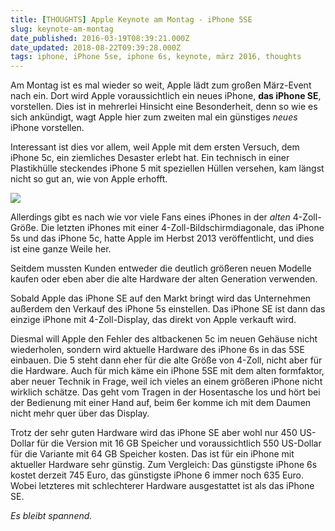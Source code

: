 ```yaml
---
title: [THOUGHTS] Apple Keynote am Montag - iPhone 5SE
slug: keynote-am-montag
date_published: 2016-03-19T08:39:21.000Z
date_updated: 2018-08-22T09:39:28.000Z
tags: iphone, iPhone 5se, iphone 6s, keynote, märz 2016, thoughts
---
```


Am Montag ist es mal wieder so weit, Apple lädt zum großen März-Event nach ein. Dort wird Apple voraussichtlich ein neues iPhone, **das iPhone SE**, vorstellen. Dies ist in mehrerlei Hinsicht eine Besonderheit, denn so wie es sich ankündigt, wagt Apple hier zum zweiten mal ein günstiges *neues* iPhone vorstellen. 

Interessant ist dies vor allem, weil Apple mit dem ersten Versuch, dem iPhone 5c, ein ziemliches Desaster erlebt hat. Ein technisch in einer Plastikhülle steckendes iPhone 5 mit speziellen Hüllen versehen, kam längst nicht so gut an, wie von Apple erhofft.

![](__GHOST_URL__/content/images/2016/03/image-76141--133486.jpg)

Allerdings gibt es nach wie vor viele Fans eines iPhones in der *alten* 4-Zoll-Größe. Die letzten iPhones mit einer 4-Zoll-Bildschirmdiagonale, das iPhone 5s und das iPhone 5c, hatte Apple im Herbst 2013 veröffentlicht, und dies ist eine ganze Weile her.

Seitdem mussten Kunden entweder die deutlich größeren neuen Modelle kaufen oder eben aber die alte Hardware der alten Generation verwenden.

Sobald Apple das iPhone SE auf den Markt bringt wird das Unternehmen außerdem den Verkauf des iPhone 5s einstellen. Das iPhone SE ist dann das einzige iPhone mit 4-Zoll-Display, das direkt von Apple verkauft wird.

Diesmal will Apple den Fehler des altbackenen 5c im neuen Gehäuse nicht wiederholen, sondern wird aktuelle Hardware des iPhone 6s in das 5SE einbauen. Die 5 steht dann eher für die alte Größe von 4-Zoll, nicht aber für die Hardware. Auch für mich käme ein iPhone 5SE mit dem alten formfaktor, aber neuer Technik in Frage, weil ich vieles an einem größeren iPhone nicht wirklich schätze. Das geht vom Tragen in der Hosentasche los und hört bei der Bedienung mit einer Hand auf, beim 6er komme ich mit dem Daumen nicht mehr quer über das Display.

Trotz der sehr guten Hardware wird das iPhone SE aber wohl nur 450 US-Dollar für die Version mit 16 GB Speicher und voraussichtlich 550 US-Dollar für die Variante mit 64 GB Speicher kosten. Das ist für ein iPhone mit aktueller Hardware sehr günstig. Zum Vergleich: Das günstigste iPhone 6s kostet derzeit 745 Euro, das günstigste iPhone 6 immer noch 635 Euro. Wobei letzteres mit schlechterer Hardware ausgestattet ist als das iPhone SE.

*Es bleibt spannend.*
